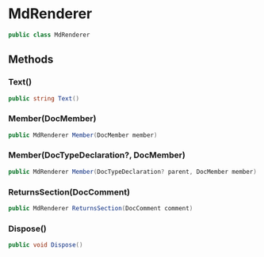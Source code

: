 # MdRenderer
```cs
public class MdRenderer
```

## Methods
### Text()
```cs
public string Text()
```

### Member(DocMember)
```cs
public MdRenderer Member(DocMember member)
```

### Member(DocTypeDeclaration?<DocTypeDeclaration>, DocMember)
```cs
public MdRenderer Member(DocTypeDeclaration? parent, DocMember member)
```

### ReturnsSection(DocComment)
```cs
public MdRenderer ReturnsSection(DocComment comment)
```

### Dispose()
```cs
public void Dispose()
```

